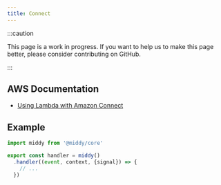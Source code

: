 ```yaml
---
title: Connect
---
```


:::caution

This page is a work in progress. If you want to help us to make this page better, please consider contributing on GitHub.

:::

## AWS Documentation
- [Using Lambda with Amazon Connect](https://docs.aws.amazon.com/lambda/latest/dg/services-connect.html)

## Example
```javascript
import middy from '@middy/core'

export const handler = middy()
  .handler((event, context, {signal}) => {
    // ...
  })
```
